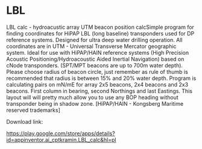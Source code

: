 LBL
===

LBL calc - hydroacustic array UTM beacon position calcSimple program for finding coordinates for 
HiPAP LBL (long baseline) transponders used for DP reference systems. Designed for ultra deep water 
drilling operation. All coordinates are in UTM - Universal Transverse Mercator geographic system. 
Ideal for use with HiPAP/HAIN reference systems (High Precision Acoustic Positioning/Hydroacoustic 
Aided Inertial Navigation) based on cNode transponders. (SPT/MPT beacons are up to 700m water depth). 
Please choose radius of beacon circle, just remember as rule of thumb is recommended that radius is 
between 15% and 20% water depth.
Program is calculating pairs on mN/mE for array 2x5 beacons, 2x4 beacons and 2x3 beacons. 
First column in bearing, second Northings and last Eastings.
This layout will will pretty much allow you to use any BOP heading without transponder being in shadow zone.
[HiPAP/HAIN - Kongsberg Maritime reserved trademarks]

Download link:

https://play.google.com/store/apps/details?id=appinventor.ai_cptkramin.LBL_calc&hl=pl


